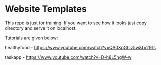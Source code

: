 # Website Templates

This repo is just for training. If you want to see how it looks just copy directory and serve it on localhost.




Tutorials are given below:

healthyfood - https://www.youtube.com/watch?v=QA0XpGhiz5w&t=291s

taskapp - https://www.youtube.com/watch?v=D-h8L5hgW-w
